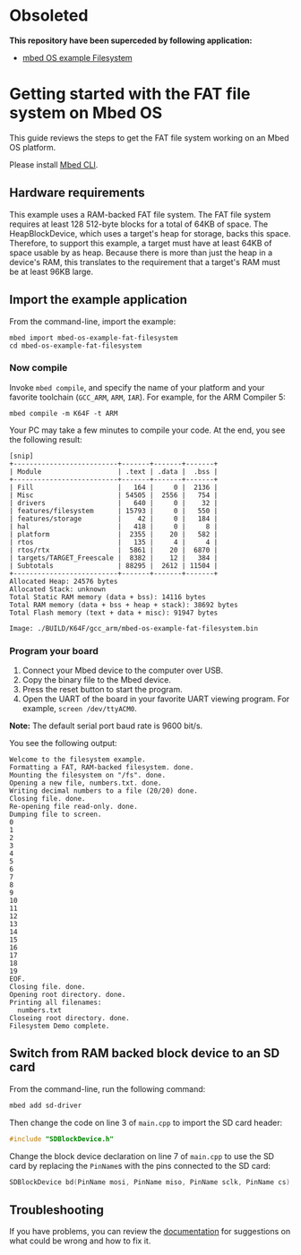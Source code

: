 # Obsoleted

**This repository have been superceded by following application:**

* [mbed OS example Filesystem](https://github.com/ARMmbed/mbed-os-example-filesystem)

# Getting started with the FAT file system on Mbed OS

This guide reviews the steps to get the FAT file system working on an Mbed OS platform.

Please install [Mbed CLI](https://os.mbed.com/docs/latest/tools/setup.html).

## Hardware requirements

This example uses a RAM-backed FAT file system. The FAT file system requires at least 128 512-byte blocks for a total of 64KB of space. The HeapBlockDevice, which uses a target's heap for storage, backs this space. Therefore, to support this example, a target must have at least 64KB of space usable by as heap. Because there is more than just the heap in a device's RAM, this translates to the requirement that a target's RAM must be at least 96KB large.

## Import the example application

From the command-line, import the example:

```
mbed import mbed-os-example-fat-filesystem
cd mbed-os-example-fat-filesystem
```

### Now compile

Invoke `mbed compile`, and specify the name of your platform and your favorite toolchain (`GCC_ARM`, `ARM`, `IAR`). For example, for the ARM Compiler 5:

```
mbed compile -m K64F -t ARM
```

Your PC may take a few minutes to compile your code. At the end, you see the following result:

```
[snip]
+--------------------------+-------+-------+-------+
| Module                   | .text | .data |  .bss |
+--------------------------+-------+-------+-------+
| Fill                     |   164 |     0 |  2136 |
| Misc                     | 54505 |  2556 |   754 |
| drivers                  |   640 |     0 |    32 |
| features/filesystem      | 15793 |     0 |   550 |
| features/storage         |    42 |     0 |   184 |
| hal                      |   418 |     0 |     8 |
| platform                 |  2355 |    20 |   582 |
| rtos                     |   135 |     4 |     4 |
| rtos/rtx                 |  5861 |    20 |  6870 |
| targets/TARGET_Freescale |  8382 |    12 |   384 |
| Subtotals                | 88295 |  2612 | 11504 |
+--------------------------+-------+-------+-------+
Allocated Heap: 24576 bytes
Allocated Stack: unknown
Total Static RAM memory (data + bss): 14116 bytes
Total RAM memory (data + bss + heap + stack): 38692 bytes
Total Flash memory (text + data + misc): 91947 bytes

Image: ./BUILD/K64F/gcc_arm/mbed-os-example-fat-filesystem.bin
```

### Program your board

1. Connect your Mbed device to the computer over USB.
1. Copy the binary file to the Mbed device.
1. Press the reset button to start the program.
1. Open the UART of the board in your favorite UART viewing program. For example, `screen /dev/ttyACM0`.

**Note:** The default serial port baud rate is 9600 bit/s.

You see the following output:

```
Welcome to the filesystem example.
Formatting a FAT, RAM-backed filesystem. done.
Mounting the filesystem on "/fs". done.
Opening a new file, numbers.txt. done.
Writing decimal numbers to a file (20/20) done.
Closing file. done.
Re-opening file read-only. done.
Dumping file to screen.
0
1
2
3
4
5
6
7
8
9
10
11
12
13
14
15
16
17
18
19
EOF.
Closing file. done.
Opening root directory. done.
Printing all filenames:
  numbers.txt
Closeing root directory. done.
Filesystem Demo complete.

```

## Switch from RAM backed block device to an SD card

From the command-line, run the following command:

```bash
mbed add sd-driver
```

Then change the code on line 3 of `main.cpp` to import the SD card header:

```C
#include "SDBlockDevice.h"
```

Change the block device declaration on line 7 of `main.cpp` to use the SD card by replacing the `PinName`s with the pins connected to the SD card:

```C
SDBlockDevice bd(PinName mosi, PinName miso, PinName sclk, PinName cs);
```

## Troubleshooting

If you have problems, you can review the [documentation](https://os.mbed.com/docs/latest/tutorials/debugging.html) for suggestions on what could be wrong and how to fix it.
